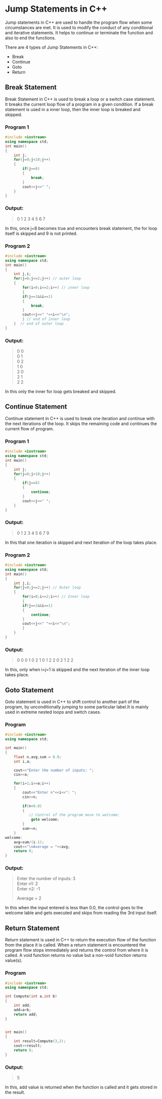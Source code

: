 # Jump Statements in C++

Jump statements in C++ are used to handle the program flow when some circumstances are met. It is used to modify the conduct of any conditional and iterative statements.
It helps to continue or terminate the function and also to end the functions.

There are 4 types of Jump Statements in C++:
- Break
- Continue
- Goto
- Return

## Break Statement

Break Statement in C++ is used to break a loop or a switch case statement. It breaks the current loop flow of a program in a given condition. If a break statement is used in a 
inner loop, then the inner loop is breaked and skipped.

### Program 1
```Cpp
#include <iostream>
using namespace std;
int main()
{
    int j;
    for(j=0;j<10;j++)
    {
        if(j==8)
        {
            break;
        }
        cout<<j<<" ";
    }
}

```
### Output:
> 0 1 2 3 4 5 6 7 

In this, once j=8 becomes true and encounters break statement, the for loop itself is skipped and 9 is not printed.

### Program 2
```Cpp
#include <iostream>
using namespace std;
int main()
{
    int j,i;
    for(j=0;j<=2;j++) // outer loop
    {
        for(i=0;i<=2;i++) // inner loop 
        {
        if(j==1&&i==1)
        {
            break;
        }
        cout<<j<<" "<<i<<"\n";
        } // end of inner loop
    }  // end of outer loop
}


```
### Output:
> 0 0 <br>
> 0 1 <br>
> 0 2 <br>
> 1 0 <br>
> 2 0 <br>
> 2 1 <br>
> 2 2 <br>

In this only the inner for loop gets breaked and skipped. 

## Continue Statement

Continue statement in C++ is used to break one iteration and continue with the next iterations of the loop. It skips the remaining code and 
continues the current flow of program.

### Program 1

```Cpp
#include <iostream>
using namespace std;
int main()
{
    int j;
    for(j=0;j<10;j++)
    {
        if(j==8)
        {
            continue;
        }
        cout<<j<<" ";
    }
}
```

### Output:

> 0 1 2 3 4 5 6 7 9 

In this that one iteration is skipped and next iteration of the loop takes place.


### Program 2

```Cpp
#include <iostream>
using namespace std;
int main()
{
    int j,i;
    for(j=0;j<=2;j++) // Outer loop
    {
        for(i=0;i<=2;i++) // Inner loop
        {
        if(j==1&&i==1)
        {
            continue;
        }
        cout<<j<<" "<<i<<"\n";
        }
    }
}

```

### Output:
> 0 0
> 0 1
> 0 2
> 1 0
> 1 2
> 2 0
> 2 1
> 2 2

In this, only when i=j=1 is skipped and the next iteration of the inner loop takes place.

## Goto Statement

Goto statement is used in C++ to shift control to another part of the program, by unconditionally jumping to some particular label.It is mainly used in extreme 
nested loops and switch cases. 

### Program 
```Cpp
#include <iostream>
using namespace std;

int main()
{
    float n,avg,sum = 0.0;
    int i,a;

    cout<<"Enter the number of inputs: ";
    cin>>a;

    for(i=1;i<=a;i++)
    {
        cout<<"Enter n"<<i<<": ";
        cin>>n;
        
        if(n<0.0)
        {
           // Control of the program move to welcome:
            goto welcome;
        } 
        sum+=n;
    }
welcome:
    avg=sum/(i-1);
    cout<<"\nAverage = "<<avg;
    return 0;
}
```
### Output:

> Enter the number of inputs: 3  
> Enter n1: 2  
> Enter n2: -1  
> 
> Average = 2

In this when the input entered is less than 0.0, the control goes to the welcome lable and gets executed and skips from reading the 3rd input itself.

## Return Statement

Return statement is used in C++ to return the execution flow of the function from the place it is called. When a return statement is encountered the program flow stops immediately and returns the control from where it is called. A void function returns no value but a non-void function returns value(s).

### Program
```Cpp
#include <iostream>
using namespace std;

int Compute(int a,int b)
{
    int add;
    add=a+b;
    return add;
}
  

int main()
{
    int result=Compute(3,2);
    cout<<result;
    return 0;
}
```

### Output:
> 5

In this, add value is returned when the function is called and it gets stored in the result. 
